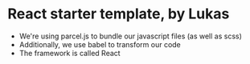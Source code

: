 # React starter template, by Lukas

-   We're using parcel.js to bundle our javascript files (as well as scss)
-   Additionally, we use babel to transform our code
-   The framework is called React
